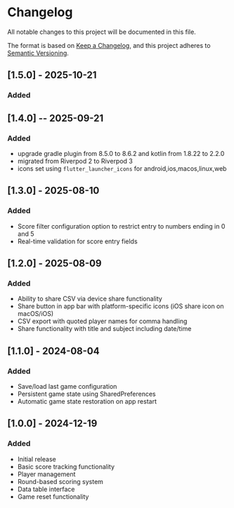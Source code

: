 # Changelog

All notable changes to this project will be documented in this file.

The format is based on [Keep a Changelog](https://keepachangelog.com/en/1.0.0/),
and this project adheres to [Semantic Versioning](https://semver.org/spec/v2.0.0.html).

## [1.5.0] - 2025-10-21

### Added


## [1.4.0] -- 2025-09-21

### Added

- upgrade gradle plugin from 8.5.0 to 8.6.2 and kotlin from 1.8.22 to 2.2.0
- migrated from Riverpod 2 to Riverpod 3
- icons set using `flutter_launcher_icons` for android,ios,macos,linux,web

## [1.3.0] - 2025-08-10

### Added

- Score filter configuration option to restrict entry to numbers ending in 0 and 5
- Real-time validation for score entry fields

## [1.2.0] - 2025-08-09

### Added

- Ability to share CSV via device share functionality
- Share button in app bar with platform-specific icons (iOS share icon on macOS/iOS)
- CSV export with quoted player names for comma handling
- Share functionality with title and subject including date/time

## [1.1.0] - 2024-08-04

### Added

- Save/load last game configuration
- Persistent game state using SharedPreferences
- Automatic game state restoration on app restart

## [1.0.0] - 2024-12-19

### Added

- Initial release
- Basic score tracking functionality
- Player management
- Round-based scoring system
- Data table interface
- Game reset functionality
